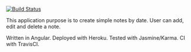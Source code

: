 [![Build Status](https://travis-ci.com/MaciejJaskolskiPortfolio/notes-app.svg?branch=master)](https://travis-ci.com/MaciejJaskolskiPortfolio/notes-app)

This application purpose is to create simple notes by date. User can add, edit and delete a note.

Written in Angular. Deployed with Heroku. Tested with Jasmine/Karma. CI with TravisCI.
